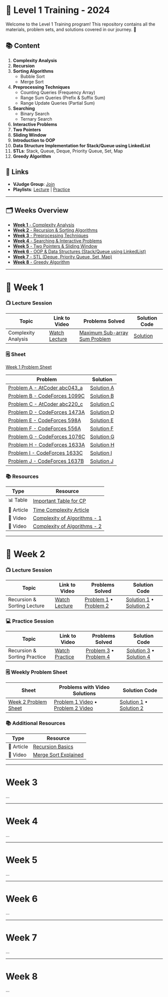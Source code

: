 # 🌟 Level 1 Training - 2024

Welcome to the Level 1 Training program! This repository contains all the materials, problem sets, and solutions covered in our journey. 🚀

## 📚 Content

1. **Complexity Analysis**
2. **Recursion**
3. **Sorting Algorithms**
   - Bubble Sort
   - Merge Sort
4. **Preprocessing Techniques**
   - Counting Queries (Frequency Array)
   - Range Sum Queries (Prefix & Suffix Sum)
   - Range Update Queries (Partial Sum)
5. **Searching**
   - Binary Search
   - Ternary Search
6. **Interactive Problems**
7. **Two Pointers**
8. **Sliding Window**
9. **Introduction to OOP**
10. **Data Structure Implementation for Stack/Queue using LinkedList**
11. **STLs**: Stack, Queue, Deque, Priority Queue, Set, Map
12. **Greedy Algorithm**

## 🔗 Links

- **VJudge Group**: [Join](https://vjudge.net/group/level1-training2024?r=AC1Jdr8OAcn8SQEZ5RVb)
- **Playlists**: [Lecture](https://youtube.com/playlist?list=PLtN0HDbMdjgMjnoQFb_VD0ozdo-glqNof&si=9euTUF_qDeYll9Cy) | [Practice](https://youtube.com/playlist?list=PLtN0HDbMdjgOcqZsLkS_hOYe_JEAYs2wk&si=hn-JdM54VNb72SSj)

---

## 🗂 Weeks Overview

- [**Week 1** - Complexity Analysis](#week-1)
- [**Week 2** - Recursion & Sorting Algorithms](#week-2)
- [**Week 3** - Preprocessing Techniques](#week-3)
- [**Week 4** - Searching & Interactive Problems](#week-4)
- [**Week 5** - Two Pointers & Sliding Window](#week-5)
- [**Week 6** - OOP & Data Structures (Stack/Queue using LinkedList)](#week-6)
- [**Week 7** - STL (Deque, Priority Queue, Set, Map)](#week-7)
- [**Week 8** - Greedy Algorithm](#week-8)

---

# 📝 Week 1

### 📺 Lecture Session

| Topic                       | Link to Video                                | Problems Solved                                                                 | Solution Code                                                                                   |
|-----------------------------|----------------------------------------------|---------------------------------------------------------------------------------|-------------------------------------------------------------------------------------------------|
| Complexity Analysis | [Watch Lecture](https://youtu.be/VuRHqzOL6No) | [Maximum Sub-array Sum Problem](https://leetcode.com/problems/maximum-subarray/) | [Solution](https://github.com/ICPC-Damnhour-Community/Level-1-2024/blob/main/Week-1/Lecture/Maximum-Subarray-Sum.cpp) |

### 🗒 Sheet

[Week 1 Problem Sheet](https://vjudge.net/contest/611791)

| Problem                       | Solution                                                                                   |
|-------------------------------|--------------------------------------------------------------------------------------------|
| [Problem A - AtCoder abc043_a](https://vjudge.net/problem/AtCoder-abc043_a) | [Solution A](https://github.com/ICPC-Damnhour-Community/Level-1-2024/blob/main/Week-1/Sheet/A-Children-and-Candies.cpp)    |
| [Problem B - CodeForces 1099C](https://vjudge.net/problem/CodeForces-1099C) | [Solution B](https://github.com/ICPC-Damnhour-Community/Level-1-2024/blob/main/Week-1/Sheet/B-Postcard.cpp)               |
| [Problem C - AtCoder abc220_c](https://vjudge.net/problem/AtCoder-abc220_c) | [Solution C](https://github.com/ICPC-Damnhour-Community/Level-1-2024/blob/main/Week-1/Sheet/C-Long-Sequence.cpp)          |
| [Problem D - CodeForces 1473A](https://vjudge.net/problem/CodeForces-1473A) | [Solution D](https://github.com/ICPC-Damnhour-Community/Level-1-2024/blob/main/Week-1/Sheet/D-Replacing-Elements.cpp)     |
| [Problem E - CodeForces 598A](https://vjudge.net/problem/CodeForces-598A)   | [Solution E](https://github.com/ICPC-Damnhour-Community/Level-1-2024/blob/main/Week-1/Sheet/E-Tricky-Sum.cpp)             |
| [Problem F - CodeForces 556A](https://vjudge.net/problem/CodeForces-556A)   | [Solution F](https://github.com/ICPC-Damnhour-Community/Level-1-2024/blob/main/Week-1/Sheet/F-Case-of-the-Zeros-and-Ones.cpp)|
| [Problem G - CodeForces 1076C](https://vjudge.net/problem/CodeForces-1076C) | [Solution G](https://github.com/ICPC-Damnhour-Community/Level-1-2024/blob/main/Week-1/Sheet/G-Meme-Problem.cpp)           |
| [Problem H - CodeForces 1633A](https://vjudge.net/problem/CodeForces-1633A) | [Solution H](https://github.com/ICPC-Damnhour-Community/Level-1-2024/blob/main/Week-1/Sheet/H-Div.7.cpp)                 |
| [Problem I - CodeForces 1633C](https://vjudge.net/problem/CodeForces-1633C) | [Solution I](https://github.com/ICPC-Damnhour-Community/Level-1-2024/blob/main/Week-1/Sheet/I-Kill-the-Monster.cpp)       |
| [Problem J - CodeForces 1637B](https://vjudge.net/problem/CodeForces-1637B) | [Solution J](https://github.com/ICPC-Damnhour-Community/Level-1-2024/blob/main/Week-1/Sheet/J-MEX-and-Array.cpp)         |

### 📚 Resources

| Type          | Resource                                         |
|---------------|--------------------------------------------------|
| 📊 Table      | [Important Table for CP](https://github.com/ICPC-Damnhour-Community/Level-1-2024/blob/main/Week-1/Lecture/Important-Table-for-CP.png) |
| 📄 Article    | [Time Complexity Article](https://usaco.guide/bronze/time-comp?lang=cpp) |
| 🎥 Video      | [Complexity of Algorithms - 1](https://www.youtube.com/watch?v=hYalOGs1_Og) |
| 🎥 Video      | [Complexity of Algorithms - 2](https://www.youtube.com/watch?v=dZiZ0zsMBNQ) |

---

# 📝 Week 2

### 📺 Lecture Session

| Topic                        | Link to Video                        | Problems Solved                              | Solution Code                                           |
|------------------------------|--------------------------------------|----------------------------------------------|---------------------------------------------------------|
| Recursion & Sorting Lecture   | [Watch Lecture](#)                   | [Problem 1](#) • [Problem 2](#)              | [Solution 1](Lecture/solution_week2_problem1.cpp) • [Solution 2](Lecture/solution_week2_problem2.cpp) |

### 💻 Practice Session

| Topic                        | Link to Video                        | Problems Solved                              | Solution Code                                           |
|------------------------------|--------------------------------------|----------------------------------------------|---------------------------------------------------------|
| Recursion & Sorting Practice  | [Watch Practice](#)                  | [Problem 3](#) • [Problem 4](#)              | [Solution 3](Practice/solution_week2_problem3.cpp) • [Solution 4](Practice/solution_week2_problem4.cpp) |

### 🗒 Weekly Problem Sheet

| Sheet                        | Problems with Video Solutions        | Solution Code                                           |
|------------------------------|--------------------------------------|---------------------------------------------------------|
| [Week 2 Problem Sheet](#)     | [Problem 1 Video](#) • [Problem 2 Video](#) | [Solution 1](Sheet/solution_week2_problem1.cpp) • [Solution 2](Sheet/solution_week2_problem2.cpp) |

### 📚 Additional Resources

| Type          | Resource                                          |
|---------------|---------------------------------------------------|
| 📄 Article    | [Recursion Basics](#)                             |
| 🎥 Video      | [Merge Sort Explained](#)                         |

---

# Week 3
...

---

# Week 4
...

---

# Week 5

...

---

# Week 6

...

---

# Week 7

...

---

# Week 8

...
